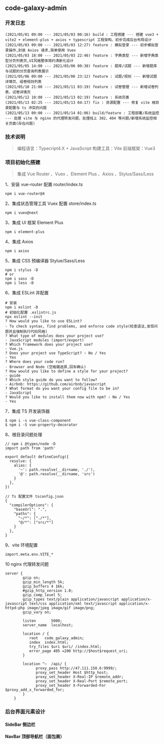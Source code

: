 ## code-galaxy-admin

### 开发日志
```shell
(2021/05/01 09:00 --- 2021/05/03 00:16) build : 工程搭建 --- 搭建 vue3 + vite2 + element-plus + axios + typescript 工程架构、初步完成后台布局设计
(2021/05/03 09:00 --- 2021/05/03 12:27) feature : 模拟登录 --- 初步模拟登录操作,封装 Axios 请求,简单使用 Vuex
(2021/05/03 18:00 --- 2021/05/03 22:46) feature : 字典类型 --- 新增字典类型分页列表页,UI风格整体简约清新化设计 
(2021/05/05 14:00 --- 2021/05/06 00:38) feature : 题库/试题 --- 新增题库与试题的分页查询列表展示
(2021/05/06 09:00 --- 2021/05/06 23:12) feature : 试题/规则 --- 新增试题详情页、组卷规则列表
(2021/05/10 21:00 --- 2021/05/11 03:19) feature : 试卷管理 --- 新增试卷列表、试卷详情页
(2021/05/12 10:00 --- 2021/05/13 02:19) feature : 系统完善
(2021/05/13 02:25 --- 2021/05/13 04:17) fix : 资源配置 --- 修复 vite 根目录配置与 ts 冲突的问题
(2021/05/13 09:00 --- 2021/05/14 01:06) build/feature : 工程部署/系统监控 --- 处理 vite 与 nginx 的代理转发问题，处理线上 302、404 等问题/新增系统监控相关页面(存在问题) 
```

### 技术说明
> 编程语言：Typecript4.X + JavaScript
> 构建工具：Vite
> 前端框架：Vue3

### 项目初始化搭建
> 集成 Vue Router 、Vuex 、Element Plus 、Axios 、Stylus/Sass/Less

1、安装 vue-router 配置 router/index.ts 
```shell
npm i vue-router@4
```
2、集成状态管理工具 Vuex 配置 store/index.ts
```shell
npm i vuex@next
```
3、集成 UI 框架 Element Plus
```shell
npm i element-plus
```
4、集成 Axios 
```shell
npm i axios
```
5、集成 CSS 预编译器 Stylue/Sass/Less
```shell
npm i stylus -D
# or
npm i sass -D
npm i less -D
```
6、集成 ESLint 并配置
```shell
# 安装
npm i eslint -D
# 初始化配置 .eslintrc.js
npx eslint --init
? How would you like to use ESLint?
- To check syntax, find problems, and enforce code style(检查语法,发现问题并且强制执行代码风格)
? What type of modules does your project use?
- JavaScript modules (import/export)
? Which framework does your project use?
- Vue.js
? Does your project use TypeScript? › No / Yes
- Yes
? Where does your code run?
- Browser and Node (空格键选择,回车确认)
? How would you like to define a style for your project?
- guide
? Which style guide do you want to follow?
- Airbnb: https://github.com/airbnb/javascript
? What format do you want your config file to be in?
- JavaScript
? Would you like to install them now with npm? › No / Yes
- Yes
``` 
7、集成 TS 开发装饰器
```shell
$ npm i -s vue-class-component
$ npm i -S vue-property-decorator
```

8、根目录问题处理
```
// npm i @types/node -D
import path from 'path'

export default defineConfig({
  resolve: {
    alias: {
      '~': path.resolve(__dirname, './'),
      '@': path.resolve(__dirname, 'src')
    }
  },
})

// Ts 配置文件 tsconfig.json
{
  "compilerOptions": {
    "baseUrl": ".",
    "paths": {
      "~/*": ["./*"],
      "@/*": ["src/*"]
    }
  },
}
```

9、vite 环境配置
```
import.meta.env.VITE_*
```

10 nginx 代理转发问题
```
server {
        gzip on;
        gzip_min_length 5k;
        gzip_buffers 4 16k;
        #gzip_http_version 1.0;
        gzip_comp_level 5;
        gzip_types text/plain application/javascript application/x-javascript text/css application/xml text/javascript application/x-httpd-php image/jpeg image/gif image/png;
        gzip_vary on;

        listen       5000;
        server_name  localhost;

        location / {
           root   code_galaxy_admin;
           index  index.html;
           try_files $uri $uri/ /index.html;
           error_page 405 =200 http://$host$request_uri;
        }
    
        location ^~  /api/ {
              proxy_pass http://47.111.158.6:9999/;
              proxy_set_header Host $http_host; 
              proxy_set_header X-Real-IP $remote_addr;
              proxy_set_header X-Real-Port $remote_port;
              proxy_set_header X-Forwarded-For $proxy_add_x_forwarded_for;
        }
    }
```

### 后台界面元素设计
#### SideBar 侧边栏

#### NavBar 顶部导航栏（面包屑）






